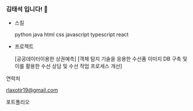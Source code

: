 ### 김태석 입니다! 👋


* 스킬




	python
	java
	html
	css
	javascript
	typescript
	react



* 프로젝트




	[공공데이터이용한 상권예측]
	[객체 탐지 기술을 응용한 수선품 이미지 DB 구축 및 이를 활용한 수선 상담 및 수선 작업 프로세스 개선]




연락처

rlaxotjr19@gmail.com


포트폴리오



<!--
**bigstones/bigstones** is a ✨ _special_ ✨ repository because its `README.md` (this file) appears on your GitHub profile.

Here are some ideas to get you started:

- 🔭 I’m currently working on ...
- 🌱 I’m currently learning ...
- 👯 I’m looking to collaborate on ...
- 🤔 I’m looking for help with ...
- 💬 Ask me about ...
- 📫 How to reach me: ...
- 😄 Pronouns: ...
- ⚡ Fun fact: ...
-->
